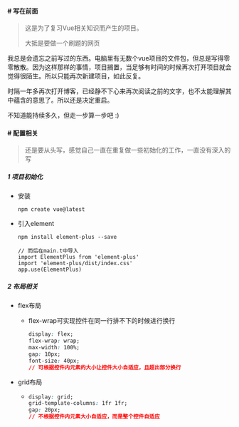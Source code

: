 #### # 写在前面

> 这是为了复习Vue相关知识而产生的项目。
>
> 大抵是要做一个刷题的网页



我总是会遗忘之前写过的东西。电脑里有无数个vue项目的文件包，但总是写得零零散散。因为这样那样的事情，项目搁置，当足够有时间的时候再次打开项目就会觉得很陌生。所以只能再次新建项目，如此反复。

时隔一年多再次打开博客，已经静不下心来再次阅读之前的文字，也不太能理解其中蕴含的意思了。所以还是决定重启。

不知道能持续多久，但走一步算一步吧 :)



#### # 配置相关

> 还是要从头写，感觉自己一直在重复做一些初始化的工作，一直没有深入的写



##### 1 项目初始化

- 安装

  ```
  npm create vue@latest
  ```

- 引入element

  ```vue
  npm install element-plus --save
  
  // 而后在main.t中导入
  import ElementPlus from 'element-plus'
  import 'element-plus/dist/index.css'
  app.use(ElementPlus)
  ```




##### 2 布局相关

- flex布局

  - flex-wrap可实现控件在同一行排不下的时候进行换行

    ```css
    display: flex;
    flex-wrap: wrap;
    max-width: 100%;
    gap: 10px;
    font-size: 40px;
    // 可根据控件内元素的大小让控件大小自适应，且超出部分换行
    ```

- grid布局

  - ```css
    display: grid;
    grid-template-columns: 1fr 1fr;
    gap: 20px;
    // 不根据控件内元素大小自适应，而是整个控件自适应
    ```

